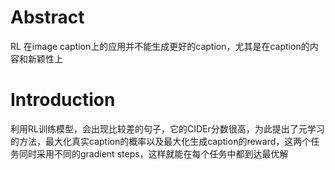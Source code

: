 # Abstract

RL 在image caption上的应用并不能生成更好的caption，尤其是在caption的内容和新颖性上

# Introduction

利用RL训练模型，会出现比较差的句子，它的CIDEr分数很高，为此提出了元学习的方法，最大化真实caption的概率以及最大化生成caption的reward，这两个任务同时采用不同的gradient steps，这样就能在每个任务中都到达最优解
